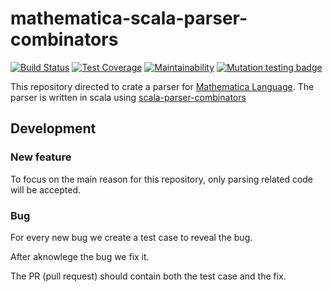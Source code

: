 # mathematica-scala-parser-combinators

[![Build Status](https://travis-ci.org/tomerghelber/mathematica-scala-parser-combinators.svg?branch=master)](https://travis-ci.org/tomerghelber/mathematica-scala-parser-combinators)
[![Test Coverage](https://api.codeclimate.com/v1/badges/fec458e9b494f6428613/test_coverage)](https://codeclimate.com/github/tomerghelber/mathematica-scala-parser-combinators/test_coverage)
[![Maintainability](https://api.codeclimate.com/v1/badges/fec458e9b494f6428613/maintainability)](https://codeclimate.com/github/tomerghelber/mathematica-scala-parser-combinators/maintainability)
[![Mutation testing badge](https://img.shields.io/endpoint?style=flat&url=https%3A%2F%2Fbadge-api.stryker-mutator.io%2Fapi%2Fgithub.com%2Ftomerghelber%2Fmathematica-scala-parser-combinators%2Fmaster)](https://stryker-mutator.github.io)

This repository directed to crate a parser for [Mathematica Language](https://www.wolfram.com/mathematica).
The parser is written in scala using [scala-parser-combinators](https://github.com/scala/scala-parser-combinators)

## Development

### New feature

To focus on the main reason for this repository,
only parsing related code will be accepted.

### Bug

For every new bug we create a test case to reveal the bug.

After aknowlege the bug we fix it.

The PR (pull request) should contain both the test case and the fix.
